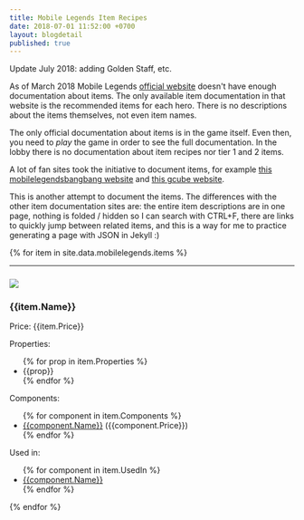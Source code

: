 ```yaml
---
title: Mobile Legends Item Recipes
date: 2018-07-01 11:52:00 +0700
layout: blogdetail
published: true
---
```


Update July 2018: adding Golden Staff, etc.

As of March 2018 Mobile Legends [official website](https://www.mobilelegends.com/) doesn't have enough documentation about items. The only available item documentation in that website is the recommended items for each hero. There is no descriptions about the items themselves, not even item names.

The only official documentation about items is in the game itself. Even then, you need to *play* the game in order to see the full documentation. In the lobby there is no documentation about item recipes nor tier 1 and 2 items.

A lot of fan sites took the initiative to document items, for example [this mobilelegendsbangbang website](http://mobilelegendsbangbang.com/items/) and [this gcube website](https://mobilelegends.gcube.id/items/).

This is another attempt to document the items. The differences with the other item documentation sites are: the entire item descriptions are in one page, nothing is folded / hidden so I can search with CTRL+F, there are links to quickly jump between related items, and this is a way for me to practice generating a page with JSON in Jekyll :)

{% for item in site.data.mobilelegends.items %}
<hr />
<div class="row">

<div class="col-md-2 col-md-push-10">
<h3><img src="{{item.Image}}" class="img-responsive" /></h3>
</div>

<div class="col-md-10 col-md-pull-2">
<h3 id="{{item.Code}}">{{item.Name}}</h3>
<p>Price: {{item.Price}}</p>
Properties:
<ul>
{% for prop in item.Properties %}
<li>{{prop}}</li>
{% endfor %}
</ul>
</div>

</div>

<div class="row">

<div class="col-md-6">
Components:
<ul>
{% for component in item.Components %}
<li><a href="#{{component.Code}}">{{component.Name}}</a> ({{component.Price}})</li>
{% endfor %}
</ul>
</div>

<div class="col-md-6">
Used in:
<ul>
{% for component in item.UsedIn %}
<li><a href="#{{component.Code}}">{{component.Name}}</a></li>
{% endfor %}
</ul>
</div>

</div>
{% endfor %}
